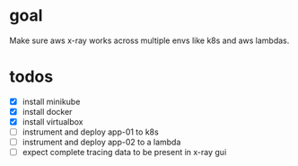 # goal
Make sure aws x-ray works across multiple envs like k8s and aws lambdas.

# todos
- [x] install minikube
- [x] install docker
- [x] install virtualbox
- [ ] instrument and deploy app-01 to k8s
- [ ] instrument and deploy app-02 to a lambda
- [ ] expect complete tracing data to be present in x-ray gui
